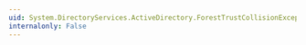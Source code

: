 ```yaml
---
uid: System.DirectoryServices.ActiveDirectory.ForestTrustCollisionException
internalonly: False
---
```

